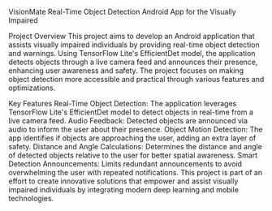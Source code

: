 VisionMate
Real-Time Object Detection Android App for the Visually Impaired

Project Overview
This project aims to develop an Android application that assists visually impaired individuals by providing real-time object detection and warnings. Using TensorFlow Lite's EfficientDet model, the application detects objects through a live camera feed and announces their presence, enhancing user awareness and safety. The project focuses on making object detection more accessible and practical through various features and optimizations.

Key Features
Real-Time Object Detection: The application leverages TensorFlow Lite's EfficientDet model to detect objects in real-time from a live camera feed.
Audio Feedback: Detected objects are announced via audio to inform the user about their presence.
Object Motion Detection: The app identifies if objects are approaching the user, adding an extra layer of safety.
Distance and Angle Calculations: Determines the distance and angle of detected objects relative to the user for better spatial awareness.
Smart Detection Announcements: Limits redundant announcements to avoid overwhelming the user with repeated notifications.
This project is part of an effort to create innovative solutions that empower and assist visually impaired individuals by integrating modern deep learning and mobile technologies.

